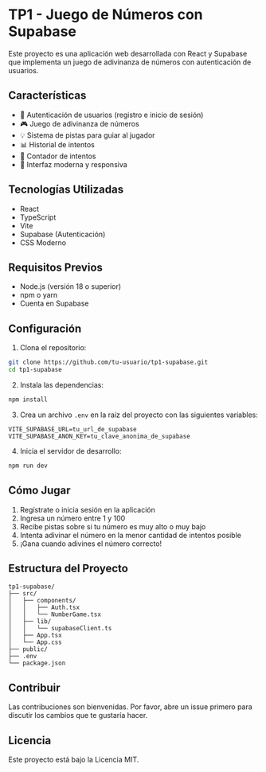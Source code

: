 # TP1 - Juego de Números con Supabase

Este proyecto es una aplicación web desarrollada con React y Supabase que implementa un juego de adivinanza de números con autenticación de usuarios.

## Características

- 🔐 Autenticación de usuarios (registro e inicio de sesión)
- 🎮 Juego de adivinanza de números
- 💡 Sistema de pistas para guiar al jugador
- 📊 Historial de intentos
- 🎯 Contador de intentos
- 🎨 Interfaz moderna y responsiva

## Tecnologías Utilizadas

- React
- TypeScript
- Vite
- Supabase (Autenticación)
- CSS Moderno

## Requisitos Previos

- Node.js (versión 18 o superior)
- npm o yarn
- Cuenta en Supabase

## Configuración

1. Clona el repositorio:
```bash
git clone https://github.com/tu-usuario/tp1-supabase.git
cd tp1-supabase
```

2. Instala las dependencias:
```bash
npm install
```

3. Crea un archivo `.env` en la raíz del proyecto con las siguientes variables:
```
VITE_SUPABASE_URL=tu_url_de_supabase
VITE_SUPABASE_ANON_KEY=tu_clave_anonima_de_supabase
```

4. Inicia el servidor de desarrollo:
```bash
npm run dev
```

## Cómo Jugar

1. Regístrate o inicia sesión en la aplicación
2. Ingresa un número entre 1 y 100
3. Recibe pistas sobre si tu número es muy alto o muy bajo
4. Intenta adivinar el número en la menor cantidad de intentos posible
5. ¡Gana cuando adivines el número correcto!

## Estructura del Proyecto

```
tp1-supabase/
├── src/
│   ├── components/
│   │   ├── Auth.tsx
│   │   └── NumberGame.tsx
│   ├── lib/
│   │   └── supabaseClient.ts
│   ├── App.tsx
│   └── App.css
├── public/
├── .env
└── package.json
```

## Contribuir

Las contribuciones son bienvenidas. Por favor, abre un issue primero para discutir los cambios que te gustaría hacer.

## Licencia

Este proyecto está bajo la Licencia MIT.
